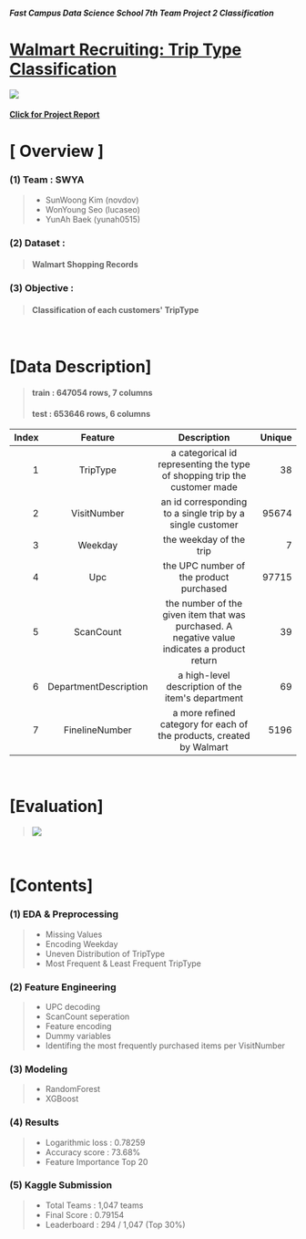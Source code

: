 ##### Fast Campus Data Science School 7th Team Project 2 Classification
# [Walmart Recruiting: Trip Type Classification](https://www.kaggle.com/c/walmart-recruiting-trip-type-classification#description)


![](https://github.com/yunah0515/dss7_SWYA_walmart/blob/master/image/walmart_triptypes640.png?raw=true)

#### [Click for Project Report](https://github.com/yunah0515/dss7_SWYA_walmart/blob/master/main_presentation/2%ED%8C%80(SWYA)_B_%EB%B0%9C%ED%91%9C%EC%9E%90%EB%A3%8C.ipynb)

# [ Overview ]

### (1) Team : SWYA 
> - SunWoong Kim (novdov) 
> - WonYoung Seo (lucaseo)
> - YunAh Baek (yunah0515)

### (2) Dataset : 
> #### Walmart Shopping Records

### (3) Objective : 
> #### Classification of each customers' TripType

<br>

# [Data Description]

> #### train : 647054 rows, 7 columns
> #### test : 653646 rows, 6 columns

| Index | Feature               | Description                                  | Unique |
|-------:|:-----------------------:|:----------------------------------------------:|--------:|
| 1     | TripType              | a categorical id representing the type of shopping trip the customer made                                       | 38     |
| 2     | VisitNumber           | an id corresponding to a single trip by a single customer                              | 95674  |
| 3     | Weekday               | the weekday of the trip                    | 7      |
| 4     | Upc                   | the UPC number of the product purchased                  | 97715  |
| 5     | ScanCount             | the number of the given item that was purchased. A negative value indicates a product return          | 39     |
| 6     | DepartmentDescription | a high-level description of the item's department                                | 69     |
| 7     | FinelineNumber        | a more refined category for each of the products, created by Walmart | 5196   |


<br>

# [Evaluation]
> ![](https://github.com/yunah0515/dss7_SWYA_walmart/blob/master/image/evaluation.png?raw=true)

<br>

# [Contents]

### (1) EDA & Preprocessing
> - Missing Values
> - Encoding Weekday 
> - Uneven Distribution of TripType
> - Most Frequent & Least Frequent TripType

### (2) Feature Engineering
> - UPC decoding
> - ScanCount seperation
> - Feature encoding
> - Dummy variables
> - Identifing the most frequently purchased items per VisitNumber

### (3) Modeling
> - RandomForest
> - XGBoost

### (4) Results
> - Logarithmic loss : 0.78259
> - Accuracy score : 73.68%
> - Feature Importance Top 20

### (5) Kaggle Submission
> - Total Teams : 1,047 teams 
> - Final Score : 0.79154
> - Leaderboard : 294 / 1,047 (Top 30%)
